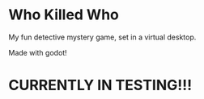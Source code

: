 # Who Killed Who
My fun detective mystery game, set in a virtual desktop.

Made with godot!

# CURRENTLY IN TESTING!!!
